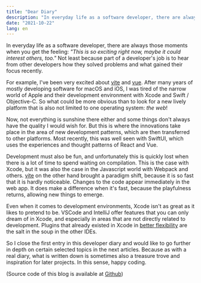 ```yaml
---
title: "Dear Diary"
description: "In everyday life as a software developer, there are always those moments when you get the feeling: This is so exciting right now, maybe it could interest others, too."
date: "2021-10-22"
lang: en
---
```


In everyday life as a software developer, there are always those moments when you get the feeling: _"This is so exciting right now, maybe it could interest others, too."_ Not least because part of a developer's job is to hear from other developers how they solved problems and what gained their focus recently.

For example, I've been very excited about [vite](https://vitejs.dev/) and [vue](https://v3.vuejs.org/). After many years of mostly developing software for macOS and iOS, I was tired of the narrow world of Apple and their development environment with Xcode and Swift / Objective-C. So what could be more obvious than to look for a new lively platform that is also not limited to one operating system: _the web_!

Now, not everything is sunshine there either and some things don't always have the quality I would wish for. But this is where the innovations take place in the area of new development patterns, which are then transferred to other platforms. Most recently, this was well seen with SwiftUI, which uses the experiences and thought patterns of React and Vue.

Development must also be fun, and unfortunately this is quickly lost when there is a lot of time to spend waiting on compilation. This is the case with Xcode, but it was also the case in the Javascript world with Webpack and others. [vite](https://vitejs.dev/) on the other hand brought a paradigm shift, because it is so fast that it is hardly noticeable. Changes to the code appear immediately in the web app. It does make a difference when it's fast, because the playfulness returns, allowing new things to emerge.

Even when it comes to development environments, Xcode isn't as great as it likes to pretend to be. VSCode and IntelliJ offer features that you can only dream of in Xcode, and especially in areas that are not directly related to development. Plugins that already existed in Xcode in [better flexibility](https://github.com/holtwick/HOStringSense-for-Xcode) are the salt in the soup in the other IDEs.

So I close the first entry in this developer diary and would like to go further in depth on certain selected topics in the next articles. Because as with a real diary, what is written down is sometimes also a treasure trove and inspiration for later projects. In this sense, happy coding.

(Source code of this blog is available at [Github](https://github.com/viidoo-it/how))
